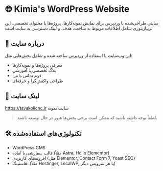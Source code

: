 # 🌐 Kimia's WordPress Website

سایتی طراحی‌شده با وردپرس برای نمایش نمونه‌کارها، پروژه‌ها یا محتوای تخصصی. این ریپازیتوری شامل اطلاعات مربوط به ساخت، هدف، و لینک دسترسی به سایت است.

## 🧠 درباره سایت

این وب‌سایت با استفاده از وردپرس ساخته شده و شامل بخش‌هایی مثل:
- معرفی پروژه‌ها و نمونه‌کارها
- بلاگ تخصصی یا آموزشی
- فرم تماس با من
- طراحی واکنش‌گرا و حرفه‌ای

## 🔗 لینک سایت

https://tavakolicnc.ir سایت نمونه
> لطفاً توجه داشته باشید که ممکن است برخی بخش‌ها هنوز در حال توسعه باشند.

## 🛠 تکنولوژی‌های استفاده‌شده

- WordPress CMS
- قالب سفارشی یا آماده (مثلاً Astra, Hello Elementor)
- افزونه‌های کاربردی (مثل Elementor, Contact Form 7, Yoast SEO)
- هاستینگ: (مثلاً Hostinger, LocalWP, یا هر سرویس دیگر)
